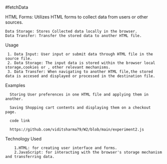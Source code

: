#fetchData

HTML Forms: Utilizes HTML forms to collect data from users or other sources.
  
    Data Storage: Stores Collected data locally in the browser.
    Data Transfer: Transfer the stored data to another HTML file.
Usage
      
     1. Data Input: User input or submit data through HTML file in the source file.
     2. Data Storage: The input data is stored within the browser local storage,cookies or , other relevant mechanisms.
     3. Data Transfer: When navigating to another HTML file,the stored data is accesed and displayed or processed in the destination file.

Examples
               
      Storing User preferences in one HTML file and applying them in another.
      
      Saving Shopping cart contents and displaying them on a checkout page.
      
      code link

      https://github.com/viditsharma79/W2/blob/main/experiment2.js


  Technology Used
       
        1.HTML: for creating user interface and forms.
        2.JavaScript: for interacting with the browser's storage mechanism and transferring data.
      
      
